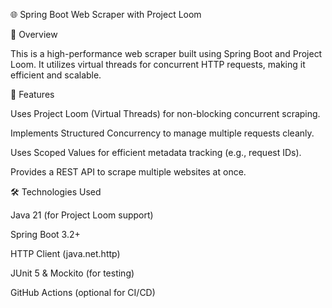 🌐 Spring Boot Web Scraper with Project Loom

📌 Overview

This is a high-performance web scraper built using Spring Boot and Project Loom. It utilizes virtual threads for concurrent HTTP requests, making it efficient and scalable.

🚀 Features

Uses Project Loom (Virtual Threads) for non-blocking concurrent scraping.

Implements Structured Concurrency to manage multiple requests cleanly.

Uses Scoped Values for efficient metadata tracking (e.g., request IDs).

Provides a REST API to scrape multiple websites at once.

🛠️ Technologies Used

Java 21 (for Project Loom support)

Spring Boot 3.2+

HTTP Client (java.net.http)

JUnit 5 & Mockito (for testing)

GitHub Actions (optional for CI/CD)
